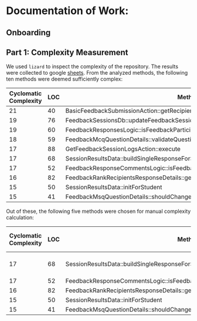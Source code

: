 # Documentation of Work:

## Onboarding

## Part 1: Complexity Measurement
We used `lizard` to inspect the complexity of the repository. The results were collected to google [sheets](https://docs.google.com/spreadsheets/d/1pyIgCouwoHa9f4Q0DBhj_9gXWa7iI7MTI_X0eoj8KbU/edit#gid=1684196533). From the analyzed methods, the following ten methods were deemed sufficiently complex:

| Cyclomatic Complexity | LOC | Method                                                                           |
|-----------------------|-----|----------------------------------------------------------------------------------|
|                    21 |  40 | BasicFeedbackSubmissionAction::getRecipientSection                               |
|                    19 |  76 | FeedbackSessionsDb::updateFeedbackSession                                        |
|                    19 |  60 | FeedbackResponsesLogic::isFeedbackParticipantNameVisibleToUser                   |
|                    18 |  59 | FeedbackMcqQuestionDetails::validateQuestionDetails                              |
|                    17 |  88 | GetFeedbackSessionLogsAction::execute                                            |
|                    17 |  68 | SessionResultsData::buildSingleResponseForStudent                                |
|                    17 |  52 | FeedbackResponseCommentsLogic::isFeedbackParticipantNameVisibleToUser            |
|                    16 |  82 | FeedbackRankRecipientsResponseDetails::getUpdateOptionsForRankRecipientQuestions |
|                    15 |  50 | SessionResultsData::initForStudent                                               |
|                    15 |  41 | FeedbackMsqQuestionDetails::shouldChangesRequireResponseDeletion                 |

Out of these, the following five methods were chosen for manual complexity calculation:

| Cyclomatic Complexity | LOC | Method                                                                           | Manualy Calculate Complexity |
|-----------------------|-----|----------------------------------------------------------------------------------|------------------------------|
|                    17 |  68 | SessionResultsData::buildSingleResponseForStudent                                | Name: calc, Name2: calc2     |
|                    17 |  52 | FeedbackResponseCommentsLogic::isFeedbackParticipantNameVisibleToUser            |                              |
|                    16 |  82 | FeedbackRankRecipientsResponseDetails::getUpdateOptionsForRankRecipientQuestions |                              |
|                    15 |  50 | SessionResultsData::initForStudent                                               | Edvin: 15,                   |
|                    15 |  41 | FeedbackMsqQuestionDetails::shouldChangesRequireResponseDeletion                 |                              |
